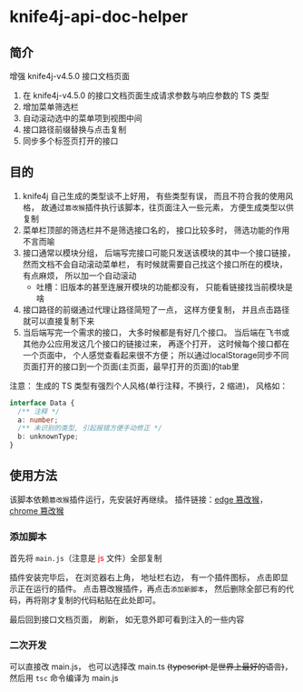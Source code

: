 # knife4j-api-doc-helper

## 简介

增强 knife4j-v4.5.0 接口文档页面

1. 在 knife4j-v4.5.0 的接口文档页面生成请求参数与响应参数的 TS 类型
2. 增加菜单筛选栏
3. 自动滚动选中的菜单项到视图中间
4. 接口路径前缀替换与点击复制
5. 同步多个标签页打开的接口

## 目的

1. knife4j 自己生成的类型谈不上好用， 有些类型有误， 而且不符合我的使用风格， 故通过`篡改猴`插件执行该脚本，往页面注入一些元素， 方便生成类型以供复制
2. 菜单栏顶部的筛选栏并不是筛选接口名的， 接口比较多时， 筛选功能的作用不言而喻
3. 接口通常以模块分组， 后端写完接口可能只发送该模块的其中一个接口链接， 然而文档不会自动滚动菜单栏， 有时候就需要自己找这个接口所在的模块， 有点麻烦， 所以加一个自动滚动
   - 吐槽：旧版本的甚至连展开模块的功能都没有， 只能看链接找当前模块是啥
4. 接口路径的前缀通过代理让路径简短了一点， 这样方便复制， 并且点击路径就可以直接复制下来
5. 当后端写完一个需求的接口， 大多时候都是有好几个接口。 当后端在飞书或其他办公应用发这几个接口的链接过来， 再逐个打开， 这时候每个接口都在一个页面中， 个人感觉查看起来很不方便； 所以通过localStorage同步不同页面打开的接口到一个页面(主页面，最早打开的页面)的tab里

注意： 生成的 TS 类型有强烈个人风格(单行注释，不换行，2 缩进)， 风格如：

```typescript
interface Data {
  /** 注释 */
  a: number;
  /** 未识别的类型, 引起报错方便手动修正 */
  b: unknownType;
}
```

## 使用方法

该脚本依赖`篡改猴`插件运行，先安装好再继续。 插件链接：[edge 篡改猴](https://microsoftedge.microsoft.com/addons/detail/%E7%AF%A1%E6%94%B9%E7%8C%B4/iikmkjmpaadaobahmlepeloendndfphd?hl=zh-CN)，[chrome 篡改猴](https://chromewebstore.google.com/detail/%E7%AF%A1%E6%94%B9%E7%8C%B4/dhdgffkkebhmkfjojejmpbldmpobfkfo?hl=zh-CN&utm_source=ext_sidebar)

### 添加脚本

首先将 `main.js`（注意是 <span style="color: red">js</span> 文件）全部复制

插件安装完毕后， 在浏览器右上角， 地址栏右边， 有一个插件图标， 点击即显示正在运行的插件。 点击篡改猴插件，再点击`添加新脚本`，
然后删除全部已有的代码，再将刚才复制的代码粘贴在此处即可。

最后回到接口文档页面， 刷新， 如无意外即可看到注入的一些内容

### 二次开发
可以直接改 main.js， 也可以选择改 main.ts ~~(typescript 是世界上最好的语言)~~， 然后用 `tsc` 命令编译为 main.js
